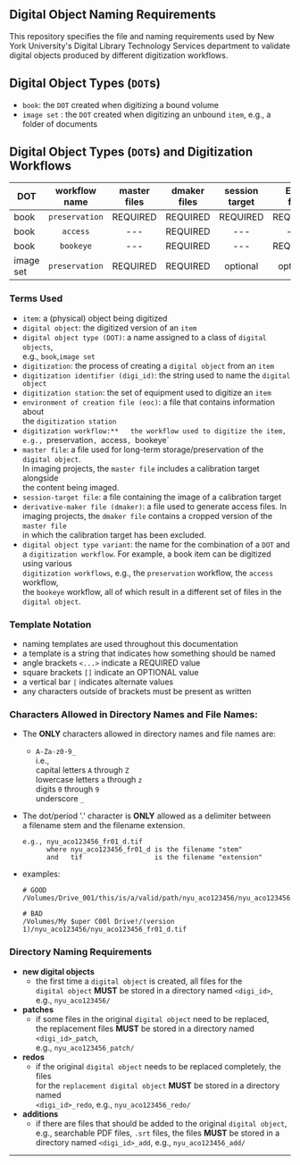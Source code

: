 ## Digital Object Naming Requirements
This repository specifies the file and naming requirements used by
New York University's Digital Library Technology Services department
to validate digital objects produced by different digitization workflows.


## Digital Object Types (`DOT`s)
* `book`: the `DOT` created when digitizing a bound volume
* `image set` : the `DOT` created when digitizing an unbound `item`, e.g., a folder of documents 

## Digital Object Types (`DOT`s) and Digitization Workflows

| DOT       | workflow<br>name | master<br>files | dmaker<br>files | session<br>target | EOC<br>file | README.txt<br>file | naming<br>template                        |
|-----------|:----------------:|:---------------:|:---------------:|:-----------------:|:-----------:|:------------------:|-------------------------------------------|
| book      | `preservation`   | REQUIRED        | REQUIRED        | REQUIRED          | REQUIRED    | optional           | [link](./preservation-naming-template.md) |
| book      | `access`         | ---             | REQUIRED        | ---               | ---         | optional           | [link](./access-naming-template.md)       |
| book      | `bookeye`        | ---             | REQUIRED        | ---               | REQUIRED    | optional           | [link](./bookeye-naming-template.md)      |
| image set | `preservation`   | REQUIRED        | REQUIRED        | optional          | optional    | optional           | [link](./preservation-naming-template.md) |


### Terms Used
* `item`: a (physical) object being digitized
* `digital object`: the digitized version of an `item`
* `digital object type (DOT)`: a name assigned to a class of `digital objects`,  
e.g., `book`,`image set`
* `digitization`: the process of creating a `digital object` from an `item`
* `digitization identifier (digi_id)`: the string used to name the `digital object`
* `digitization station`: the set of equipment used to digitize an `item`
* `environment of creation file (eoc)`: a file that contains information about  
the `digitization station`
* `digitization workflow:**  
the workflow used to digitize the item, e.g., `preservation`, `access`, `bookeye`
* `master file`: a file used for long-term storage/preservation of the `digital object`.  
  In imaging projects, the `master file` includes a calibration target alongside  
  the content being imaged.  
* `session-target file`: a file containing the image of a calibration target
* `derivative-maker file (dmaker)`: a file used to generate access files. In  
imaging projects, the `dmaker file` contains a cropped version of the `master file`  
in which the calibration target has been excluded.
* `digital object type variant`: the name for the combination of a `DOT` and  
a `digitization workflow`. For example, a book item can be digitized using various  
`digitization workflows`, e.g., the `preservation` workflow, the `access` workflow,  
the `bookeye` workflow, all of which result in a different set of files in the `digital object`.

### Template Notation
* naming templates are used throughout this documentation
* a template is a string that indicates how something should be named
* angle brackets `<...>` indicate a REQUIRED value
* square brackets `[]` indicate an OPTIONAL value
* a vertical bar `|` indicates alternate values
* any characters outside of brackets must be present as written

### Characters Allowed in Directory Names and File Names:
* The **ONLY** characters allowed in directory names and file names are:  
  * `A-Za-z0-9_`   
    i.e.,   
    capital letters `A` through `Z`  
    lowercase letters `a` through `z`  
    digits `0` through `9`  
    underscore `_`  
* The dot/period '.' character is **ONLY** allowed as a delimiter between  
  a filename stem and the filename extension.
  ```
  e.g., nyu_aco123456_fr01_d.tif
        where nyu_aco123456_fr01_d is the filename "stem"
        and   tif                  is the filename "extension"
  ```
  
* examples:
  ```
  # GOOD
  /Volumes/Drive_001/this/is/a/valid/path/nyu_aco123456/nyu_aco123456_fr01_d.tif
  ```
  
  ```
  # BAD
  /Volumes/My $uper C00l Drive!/(version 1)/nyu_aco123456/nyu_aco123456_fr01_d.tif  
  ```

### Directory Naming Requirements
* **new digital objects**
  * the first time a `digital object` is created, all files for the   
  `digital object` **MUST** be stored in a directory named `<digi_id>`,  
  e.g., `nyu_aco123456/`
* **patches**
  * if some files in the original `digital object` need to be replaced,  
  the replacement files **MUST** be stored in a directory named `<digi_id>_patch`,  
  e.g., `nyu_aco123456_patch/`
* **redos**
  * if the original `digital object` needs to be replaced completely, the files  
  for the `replacement digital object` **MUST** be stored in a directory named  
  `<digi_id>_redo`, e.g., `nyu_aco123456_redo/`
* **additions**
  * if there are files that should be added to the original `digital object`,   
  e.g., searchable PDF files, `.srt` files, the files **MUST** be stored in a  
  directory named `<digi_id>_add`, e.g., `nyu_aco123456_add/`


---
